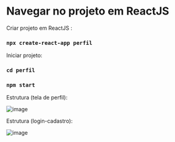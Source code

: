 # Navegar no projeto em ReactJS

Criar projeto em ReactJS :
### `npx create-react-app perfil`

Iniciar projeto:
### `cd perfil`
### `npm start`

Estrutura (tela de perfil):

![image](https://github.com/user-attachments/assets/b0644a74-97b4-408f-a1af-0c03b1b3d1ea)

Estrutura (login-cadastro):

![image](https://github.com/user-attachments/assets/2fd7745b-3284-4fe4-bae9-1d8ec91c5eff)






